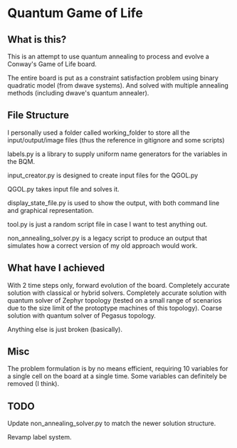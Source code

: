 # Quantum Game of Life

## What is this?

This is an attempt to use quantum annealing to process and evolve a Conway's Game of Life board.

The entire board is put as a constraint satisfaction problem using binary quadratic model (from dwave systems). And solved with multiple annealing methods (including dwave's quantum annealer).

## File Structure

I personally used a folder called working_folder to store all the input/output/image files (thus the reference in gitignore and some scripts)

labels.py is a library to supply uniform name generators for the variables in the BQM.

input_creator.py is designed to create input files for the QGOL.py

QGOL.py takes input file and solves it.

display_state_file.py is used to show the output, with both command line and graphical representation.

tool.py is just a random script file in case I want to test anything out.

non_annealing_solver.py is a legacy script to produce an output that simulates how a correct version of my old approach would work.

## What have I achieved

With 2 time steps only, forward evolution of the board.
Completely accurate solution with classical or hybrid solvers.
Completely accurate solution with quantum solver of Zephyr topology (tested on a small range of scenarios due to the size limit of the protoptype machines of this topology).
Coarse solution with quantum solver of Pegasus topology.

Anything else is just broken (basically).

## Misc

The problem formulation is by no means efficient, requiring 10 variables for a single cell on the board at a single time. Some variables can definitely be removed (I think).

## TODO

Update non_annealing_solver.py to match the newer solution structure.

Revamp label system.